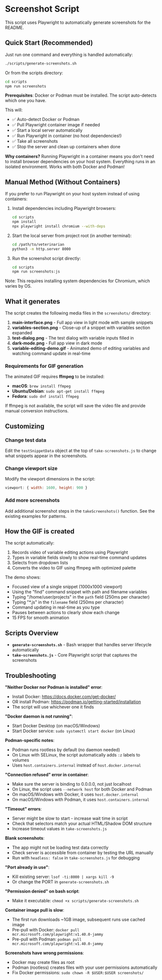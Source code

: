 # Screenshot Script

This script uses Playwright to automatically generate screenshots for the README.

## Quick Start (Recommended)

Just run one command and everything is handled automatically:

```bash
./scripts/generate-screenshots.sh
```

Or from the scripts directory:

```bash
cd scripts
npm run screenshots
```

**Prerequisites**: Docker or Podman must be installed. The script auto-detects which one you have.

This will:
- ✅ Auto-detect Docker or Podman
- ✅ Pull Playwright container image if needed
- ✅ Start a local server automatically
- ✅ Run Playwright in container (no host dependencies!)
- ✅ Take all screenshots
- ✅ Stop the server and clean up containers when done

**Why containers?** Running Playwright in a container means you don't need to install browser dependencies on your host system. Everything runs in an isolated environment. Works with both Docker and Podman!

## Manual Method (Without Containers)

If you prefer to run Playwright on your host system instead of using containers:

1. Install dependencies including Playwright browsers:
   ```bash
   cd scripts
   npm install
   npx playwright install chromium --with-deps
   ```

2. Start the local server from project root (in another terminal):
   ```bash
   cd /path/to/veterinarian
   python3 -m http.server 8000
   ```

3. Run the screenshot script directly:
   ```bash
   cd scripts
   npm run screenshots:js
   ```

Note: This requires installing system dependencies for Chromium, which varies by OS.

## What it generates

The script creates the following media files in the `screenshots/` directory:

1. **main-interface.png** - Full app view in light mode with sample snippets
2. **variables-section.png** - Close-up of a snippet with variables section expanded
3. **test-dialog.png** - The test dialog with variable inputs filled in
4. **dark-mode.png** - Full app view in dark mode
5. **variable-editing-demo.gif** - Animated demo of editing variables and watching command update in real-time

### Requirements for GIF generation

The animated GIF requires **ffmpeg** to be installed:
- **macOS**: `brew install ffmpeg`
- **Ubuntu/Debian**: `sudo apt-get install ffmpeg`
- **Fedora**: `sudo dnf install ffmpeg`

If ffmpeg is not available, the script will save the video file and provide manual conversion instructions.

## Customizing

### Change test data

Edit the `testSnippetData` object at the top of `take-screenshots.js` to change what snippets appear in the screenshots.

### Change viewport size

Modify the viewport dimensions in the script:
```javascript
viewport: { width: 1600, height: 900 }
```

### Add more screenshots

Add additional screenshot steps in the `takeScreenshots()` function. See the existing examples for patterns.

## How the GIF is created

The script automatically:
1. Records video of variable editing actions using Playwright
2. Types in variable fields slowly to show real-time command updates
3. Selects from dropdown lists
4. Converts the video to GIF using ffmpeg with optimized palette

The demo shows:
- Focused view of a single snippet (1000x1000 viewport)
- Using the "find" command snippet with path and filename variables
- Typing "/home/user/projects" in the `path` field (250ms per character)
- Typing "*.js" in the `filename` field (250ms per character)
- Command updating in real-time as you type
- Pauses between actions to clearly show each change
- 15 FPS for smooth animation

## Scripts Overview

- **`generate-screenshots.sh`** - Bash wrapper that handles server lifecycle automatically
- **`take-screenshots.js`** - Core Playwright script that captures the screenshots

## Troubleshooting

**"Neither Docker nor Podman is installed" error**:
- Install Docker: https://docs.docker.com/get-docker/
- OR install Podman: https://podman.io/getting-started/installation
- The script will use whichever one it finds

**"Docker daemon is not running"**:
- Start Docker Desktop (on macOS/Windows)
- Start Docker service: `sudo systemctl start docker` (on Linux)

**Podman-specific notes**:
- Podman runs rootless by default (no daemon needed)
- On Linux with SELinux, the script automatically adds `:z` labels to volumes
- Uses `host.containers.internal` instead of `host.docker.internal`

**"Connection refused" error in container**:
- Make sure the server is binding to 0.0.0.0, not just localhost
- On Linux, the script uses `--network host` for both Docker and Podman
- On macOS/Windows with Docker, it uses `host.docker.internal`
- On macOS/Windows with Podman, it uses `host.containers.internal`

**"Timeout" errors**:
- Server might be slow to start - increase wait time in script
- Check that selectors match your actual HTML/Shadow DOM structure
- Increase timeout values in `take-screenshots.js`

**Blank screenshots**:
- The app might not be loading test data correctly
- Check server is accessible from container by testing the URL manually
- Run with `headless: false` in `take-screenshots.js` for debugging

**"Port already in use"**:
- Kill existing server: `lsof -ti:8000 | xargs kill -9`
- Or change the PORT in `generate-screenshots.sh`

**"Permission denied" on bash script**:
- Make it executable: `chmod +x scripts/generate-screenshots.sh`

**Container image pull is slow**:
- The first run downloads ~1GB image, subsequent runs use cached image
- Pre-pull with Docker: `docker pull mcr.microsoft.com/playwright:v1.40.0-jammy`
- Pre-pull with Podman: `podman pull mcr.microsoft.com/playwright:v1.40.0-jammy`

**Screenshots have wrong permissions**:
- Docker may create files as root
- Podman (rootless) creates files with your user permissions automatically
- Fix Docker permissions: `sudo chown -R $USER:$USER screenshots/`
